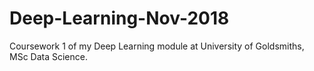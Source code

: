 # Deep-Learning-Nov-2018
Coursework 1 of my Deep Learning module at University of Goldsmiths, MSc Data Science.
